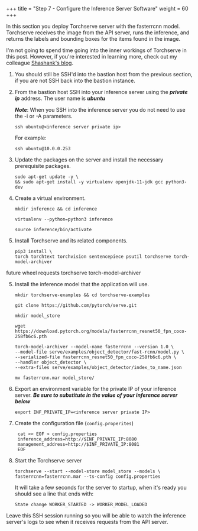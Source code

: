 +++
title = "Step 7 - Configure the Inference Server Software"
weight = 60
+++

In this section you deploy Torchserve server with the fasterrcnn model. Torchserve receives the image from the API server, runs the inference, and returns the labels and bounding boxes for the items found in the image.

I'm not going to spend time going into the inner workings of Torchserve in this post. However, if you're interested in learning more, check out my colleague [Shashank's blog](https://aws.amazon.com/blogs/machine-learningdeploying-pytorch-models-for-inference-at-scale-using-torchserve/).

1.  You should still be SSH'd into the bastion host from the previous section, if you are not SSH back into the bastion instance.


2.  From the bastion host SSH into your inference server using the ***private ip*** address. The user name is ***ubuntu***

    ***Note***: When you SSH into the inference server you do not need to use the -i or -A parameters.

        ssh ubuntu@<inference server private ip>

    For example:

        ssh ubuntu@10.0.0.253

2.  Update the packages on the server and install the necessary prerequisite packages.
    
        sudo apt-get update -y \
        && sudo apt-get install -y virtualenv openjdk-11-jdk gcc python3-dev

3.  Create a virtual environment.
    
        mkdir inference && cd inference
        
        virtualenv --python=python3 inference
        
        source inference/bin/activate

4.  Install Torchserve and its related components.
    
        pip3 install \
        torch torchtext torchvision sentencepiece psutil torchserve torch-model-archiver

future wheel requests torchserve torch-model-archiver

5.  Install the inference model that the application will use.
    
        mkdir torchserve-examples && cd torchserve-examples
        
        git clone https://github.com/pytorch/serve.git
        
        mkdir model_store
        
        wget https://download.pytorch.org/models/fasterrcnn_resnet50_fpn_coco-258fb6c6.pth
        
        torch-model-archiver --model-name fasterrcnn --version 1.0 \
        --model-file serve/examples/object_detector/fast-rcnn/model.py \
        --serialized-file fasterrcnn_resnet50_fpn_coco-258fb6c6.pth \
        --handler object_detector \
        --extra-files serve/examples/object_detector/index_to_name.json
        
        mv fasterrcnn.mar model_store/

6.  Export an environment variable for the private IP of your inference server. ***Be sure to substitute in the value of your inference server below***

        export INF_PRIVATE_IP=<inference server private IP>

6. Create the configuration file (`config.properites`)

        cat << EOF > config.properties
        inference_address=http://$INF_PRIVATE_IP:8080
        management_address=http://$INF_PRIVATE_IP:8081
        EOF

7.  Start the Torchserve server
    
        torchserve --start --model-store model_store --models \
        fasterrcnn=fasterrcnn.mar --ts-config config.properties
    
    It will take a few seconds for the server to startup, when it's
    ready you should see a line that ends with:

        State change WORKER_STARTED -> WORKER_MODEL_LOADED

Leave this SSH session running so you will be able to watch the
inference server's logs to see when it receives requests from the API
server.
